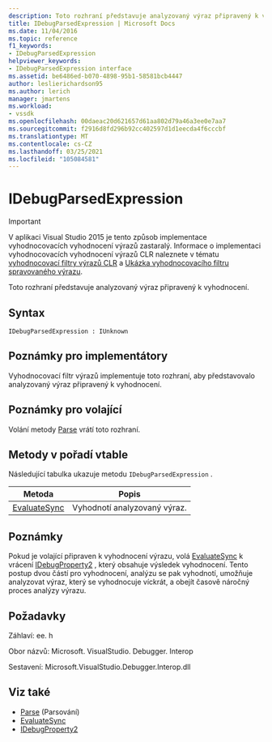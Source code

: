 ```yaml
---
description: Toto rozhraní představuje analyzovaný výraz připravený k vyhodnocení.
title: IDebugParsedExpression | Microsoft Docs
ms.date: 11/04/2016
ms.topic: reference
f1_keywords:
- IDebugParsedExpression
helpviewer_keywords:
- IDebugParsedExpression interface
ms.assetid: be6486ed-b070-4898-95b1-58581bcb4447
author: leslierichardson95
ms.author: lerich
manager: jmartens
ms.workload:
- vssdk
ms.openlocfilehash: 00daeac20d621657d61aa802d79a46a3ee0e7aa7
ms.sourcegitcommit: f2916d8fd296b92cc402597d1d1eecda4f6cccbf
ms.translationtype: MT
ms.contentlocale: cs-CZ
ms.lasthandoff: 03/25/2021
ms.locfileid: "105084581"
---
```

# <a name="idebugparsedexpression"></a>IDebugParsedExpression
> [!IMPORTANT]
> V aplikaci Visual Studio 2015 je tento způsob implementace vyhodnocovacích vyhodnocení výrazů zastaralý. Informace o implementaci vyhodnocovacích vyhodnocení výrazů CLR naleznete v tématu [vyhodnocovací filtry výrazů CLR](https://github.com/Microsoft/ConcordExtensibilitySamples/wiki/CLR-Expression-Evaluators) a [Ukázka vyhodnocovacího filtru spravovaného výrazu](https://github.com/Microsoft/ConcordExtensibilitySamples/wiki/Managed-Expression-Evaluator-Sample).

 Toto rozhraní představuje analyzovaný výraz připravený k vyhodnocení.

## <a name="syntax"></a>Syntax

```
IDebugParsedExpression : IUnknown
```

## <a name="notes-for-implementers"></a>Poznámky pro implementátory
 Vyhodnocovací filtr výrazů implementuje toto rozhraní, aby představovalo analyzovaný výraz připravený k vyhodnocení.

## <a name="notes-for-callers"></a>Poznámky pro volající
 Volání metody [Parse](../../../extensibility/debugger/reference/idebugexpressionevaluator-parse.md) vrátí toto rozhraní.

## <a name="methods-in-vtable-order"></a>Metody v pořadí vtable
 Následující tabulka ukazuje metodu `IDebugParsedExpression` .

|Metoda|Popis|
|------------|-----------------|
|[EvaluateSync](../../../extensibility/debugger/reference/idebugparsedexpression-evaluatesync.md)|Vyhodnotí analyzovaný výraz.|

## <a name="remarks"></a>Poznámky
 Pokud je volající připraven k vyhodnocení výrazu, volá [EvaluateSync](../../../extensibility/debugger/reference/idebugparsedexpression-evaluatesync.md) k vrácení [IDebugProperty2](../../../extensibility/debugger/reference/idebugproperty2.md) , který obsahuje výsledek vyhodnocení. Tento postup dvou částí pro vyhodnocení, analýzu se pak vyhodnotí, umožňuje analyzovat výraz, který se vyhodnocuje víckrát, a obejít časově náročný proces analýzy výrazu.

## <a name="requirements"></a>Požadavky
 Záhlaví: ee. h

 Obor názvů: Microsoft. VisualStudio. Debugger. Interop

 Sestavení: Microsoft.VisualStudio.Debugger.Interop.dll

## <a name="see-also"></a>Viz také
- [Parse](../../../extensibility/debugger/reference/idebugexpressionevaluator-parse.md) (Parsování)
- [EvaluateSync](../../../extensibility/debugger/reference/idebugparsedexpression-evaluatesync.md)
- [IDebugProperty2](../../../extensibility/debugger/reference/idebugproperty2.md)
